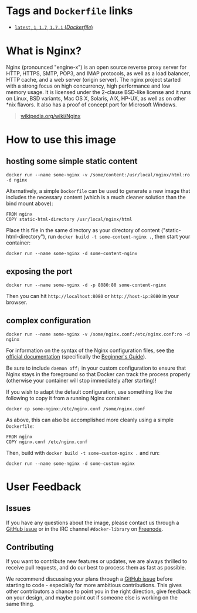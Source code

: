 # Tags and `Dockerfile` links

- [`latest`, `1`, `1.7`, `1.7.1` (*Dockerfile*)](https://github.com/docker-library/nginx/blob/d2c7eee53b81ae70f4eb9e3348575b35df136c95/Dockerfile)

# What is Nginx?

Nginx (pronounced "engine-x") is an open source reverse proxy server for HTTP, HTTPS, SMTP, POP3, and IMAP protocols, as well as a load balancer, HTTP cache, and a web server (origin server). The nginx project started with a strong focus on high concurrency, high performance and low memory usage. It is licensed under the 2-clause BSD-like license and it runs on Linux, BSD variants, Mac OS X, Solaris, AIX, HP-UX, as well as on other *nix flavors. It also has a proof of concept port for Microsoft Windows.

> [wikipedia.org/wiki/Nginx](https://en.wikipedia.org/wiki/Nginx)

# How to use this image

## hosting some simple static content

    docker run --name some-nginx -v /some/content:/usr/local/nginx/html:ro -d nginx

Alternatively, a simple `Dockerfile` can be used to generate a new image that includes the necessary content (which is a much cleaner solution than the bind mount above):

    FROM nginx
    COPY static-html-directory /usr/local/nginx/html

Place this file in the same directory as your directory of content ("static-html-directory"), run `docker build -t some-content-nginx .`, then start your container:

    docker run --name some-nginx -d some-content-nginx

## exposing the port

    docker run --name some-nginx -d -p 8080:80 some-content-nginx

Then you can hit `http://localhost:8080` or `http://host-ip:8080` in your browser.

## complex configuration

    docker run --name some-nginx -v /some/nginx.conf:/etc/nginx.conf:ro -d nginx

For information on the syntax of the Nginx configuration files, see [the official documentation](http://nginx.org/en/docs/) (specifically the [Beginner's Guide](http://nginx.org/en/docs/beginners_guide.html#conf_structure)).

Be sure to include `daemon off;` in your custom configuration to ensure that Nginx stays in the foreground so that Docker can track the process properly (otherwise your container will stop immediately after starting)!

If you wish to adapt the default configuration, use something like the following to copy it from a running Nginx container:

    docker cp some-nginx:/etc/nginx.conf /some/nginx.conf

As above, this can also be accomplished more cleanly using a simple `Dockerfile`:

    FROM nginx
    COPY nginx.conf /etc/nginx.conf

Then, build with `docker build -t some-custom-nginx .` and run:

    docker run --name some-nginx -d some-custom-nginx

# User Feedback

## Issues

If you have any questions about the image, please contact us through a [GitHub issue](https://github.com/docker-library/nginx/issues) or in the IRC channel `#docker-library` on [Freenode](https://freenode.net).

## Contributing

If you want to contribute new features or updates, we are always thrilled to receive pull requests, and do our best to process them as fast as possible.

We recommend discussing your plans through a [GitHub issue](https://github.com/docker-library/nginx/issues) before starting to code - especially for more ambitious contributions. This gives other contributors a chance to point you in the right direction, give feedback on your design, and maybe point out if someone else is working on the same thing.
